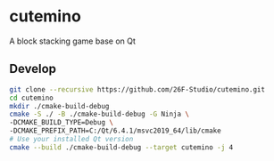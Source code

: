 # cutemino
A block stacking game base on Qt
## Develop
```bash
git clone --recursive https://github.com/26F-Studio/cutemino.git
cd cutemino
mkdir ./cmake-build-debug
cmake -S ./ -B ./cmake-build-debug -G Ninja \
-DCMAKE_BUILD_TYPE=Debug \
-DCMAKE_PREFIX_PATH=C:/Qt/6.4.1/msvc2019_64/lib/cmake
# Use your installed Qt version
cmake --build ./cmake-build-debug --target cutemino -j 4
```